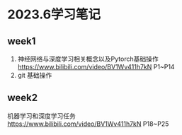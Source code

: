 # 2023.6学习笔记
## week1
1.  神经网络与深度学习相关概念以及Pytorch基础操作  
https://www.bilibili.com/video/BV1Wv411h7kN P1~P14
2. git 基础操作

## week2 
 机器学习和深度学习任务  
 https://www.bilibili.com/video/BV1Wv411h7kN P18~P25

